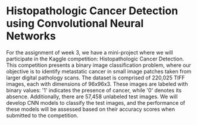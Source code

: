 # Histopathologic Cancer Detection using Convolutional Neural Networks
For the assignment of week 3, we have a mini-project where we will participate in the Kaggle competition: Histopathologic Cancer Detection. This competition presents a binary image classification problem, where our objective is to identify metastatic cancer in small image patches taken from larger digital pathology scans.
The dataset is comprised of 220,025 TIFF images, each with dimensions of 96x96x3. These images are labeled with binary values: '1' indicates the presence of cancer, while '0' denotes its absence. Additionally, there are 57,458 unlabeled test images.
We will develop CNN models to classify the test images, and the performance of these models will be assessed based on their accuracy scores when submitted to the competition.
